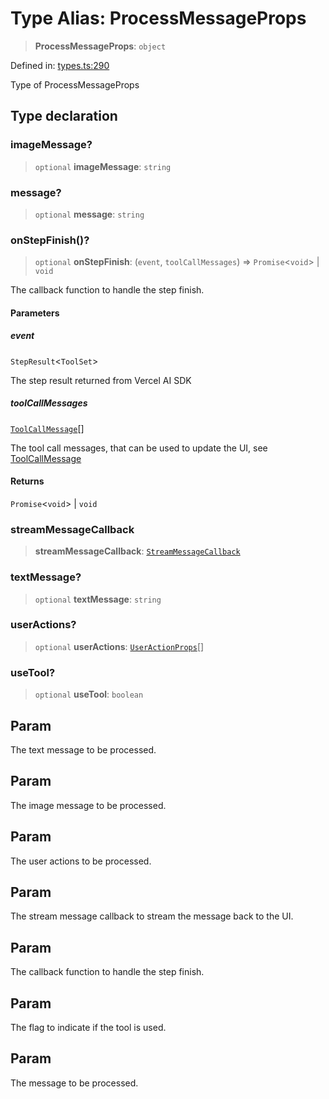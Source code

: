 # Type Alias: ProcessMessageProps

> **ProcessMessageProps**: `object`

Defined in: [types.ts:290](https://github.com/GeoDaCenter/openassistant/blob/65e761aafcb8b3d759c0e5ae9c1cbe8e024f7128/packages/core/src/types.ts#L290)

Type of ProcessMessageProps

## Type declaration

### imageMessage?

> `optional` **imageMessage**: `string`

### message?

> `optional` **message**: `string`

### onStepFinish()?

> `optional` **onStepFinish**: (`event`, `toolCallMessages`) => `Promise`\<`void`\> \| `void`

The callback function to handle the step finish.

#### Parameters

##### event

`StepResult`\<`ToolSet`\>

The step result returned from Vercel AI SDK

##### toolCallMessages

[`ToolCallMessage`](ToolCallMessage.md)[]

The tool call messages, that can be used to update the UI, see [ToolCallMessage](ToolCallMessage.md)

#### Returns

`Promise`\<`void`\> \| `void`

### streamMessageCallback

> **streamMessageCallback**: [`StreamMessageCallback`](StreamMessageCallback.md)

### textMessage?

> `optional` **textMessage**: `string`

### userActions?

> `optional` **userActions**: [`UserActionProps`](UserActionProps.md)[]

### useTool?

> `optional` **useTool**: `boolean`

## Param

The text message to be processed.

## Param

The image message to be processed.

## Param

The user actions to be processed.

## Param

The stream message callback to stream the message back to the UI.

## Param

The callback function to handle the step finish.

## Param

The flag to indicate if the tool is used.

## Param

The message to be processed.
